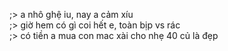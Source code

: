 ;> a nhô ghệ iu, nay a cảm xíu<br>
;> giờ hem có gì coi hết e, toàn bịp vs rác<br>
;> có tiền a mua con mac xài cho nhẹ 40 củ là đẹp
